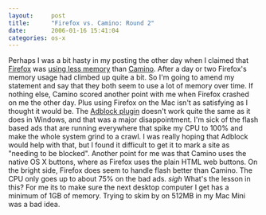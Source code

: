 ```yaml
---
layout:     post
title:      "Firefox vs. Camino: Round 2"
date:       2006-01-16 15:41:04
categories: os-x
---
```

Perhaps I was a bit hasty in my posting the other day when I claimed that [Firefox](http://www.mozilla.com/firefox/) was [using less memory](http://ironboundsoftware.com/blog/2006/01/02/camino-vs-firefox-fight/) than [Camino](http://www.caminobrowser.org/). After a day or two Firefox's memory usage had climbed up quite a bit. So I'm going to amend my statement and say that they both seem to use a lot of memory over time. If nothing else, Camino scored another point with me when Firefox crashed on me the other day. Plus using Firefox on the Mac isn't as satisfying as I thought it would be. The [Adblock plugin](http://adblock.mozdev.org/) doesn't work quite the same as it does in Windows, and that was a major disappointment. I'm sick of the flash based ads that are running everywhere that spike my CPU to 100% and make the whole system grind to a crawl. I was really hoping that Adblock would help with that, but I found it difficult to get it to mark a site as "needing to be blocked". Another point for me was that Camino uses the native OS X buttons, where as Firefox uses the plain HTML web buttons. On the bright side, Firefox does seem to handle flash better than Camino. The CPU only goes up to about 75% on the bad ads. *sigh* What's the lesson in this? For me its to make sure the next desktop computer I get has a minimum of 1GB of memory. Trying to skim by on 512MB in my Mac Mini was a bad idea.

